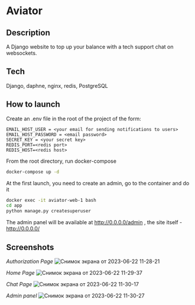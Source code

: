 # Aviator

## Description

A Django website to top up your balance with a tech support chat on websockets.

## Tech

Django, daphne, nginx, redis, PostgreSQL

## How to launch

Create an .env file in the root of the project of the form:

```env
EMAIL_HOST_USER = <your email for sending notifications to users>
EMAIL_HOST_PASSWORD = <email password>
SECRET_KEY = <your secret key>
REDIS_PORT=<redis port>
REDIS_HOST=<redis host>
```

From the root directory, run docker-compose

```bash
docker-compose up -d
```

At the first launch, you need to create an admin, go to the container and do it

```bash
docker exec -it aviator-web-1 bash
cd app
python manage.py createsuperuser
```

The admin panel will be available at http://0.0.0.0/admin , the site itself - http://0.0.0.0/

## Screenshots

*Authorization Page*
![Снимок экрана от 2023-06-22 11-28-21](https://github.com/komediantto/Aviator/assets/62796239/afd7e435-f3f1-44f5-9e52-6c69d46d63b9)

*Home Page*
![Снимок экрана от 2023-06-22 11-29-37](https://github.com/komediantto/Aviator/assets/62796239/bd5fd36d-c46f-4a00-8a5a-87997deeacfd)

*Chat Page*
![Снимок экрана от 2023-06-22 11-30-17](https://github.com/komediantto/Aviator/assets/62796239/5e7e7899-84aa-4877-bb94-160c30636265)

*Admin panel*
![Снимок экрана от 2023-06-22 11-30-27](https://github.com/komediantto/Aviator/assets/62796239/48303bdf-4ca8-4bd6-8c2a-10b532dd9f57)

